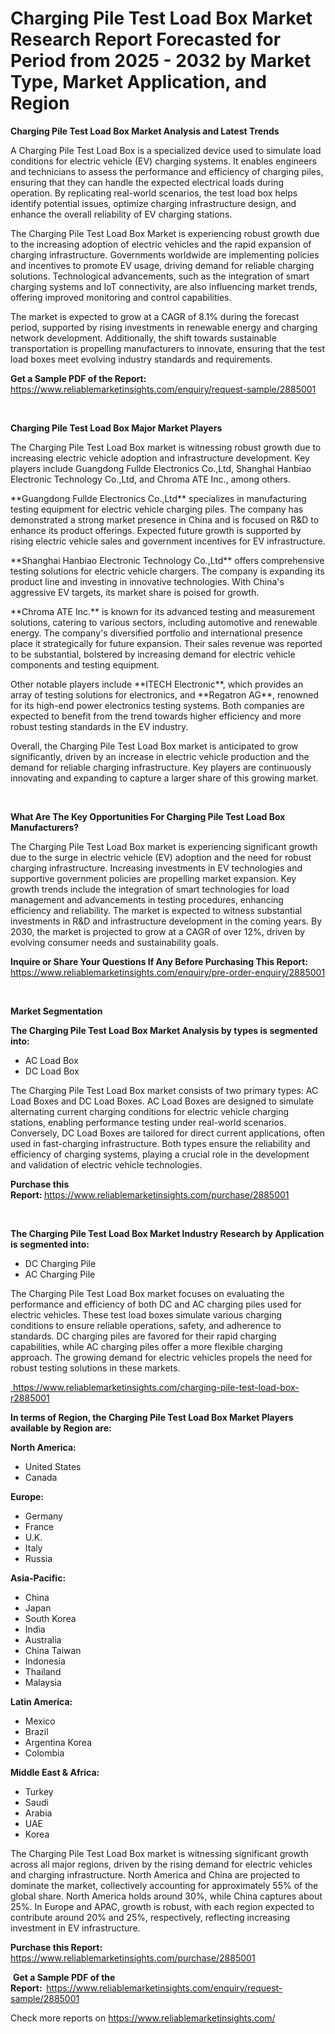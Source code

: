 <p><h1>Charging Pile Test Load Box Market Research Report Forecasted for Period from 2025 -  2032 by Market Type, Market Application, and Region</h1></p><p><strong>Charging Pile Test Load Box Market Analysis and Latest Trends</strong></p>
<p><p>A Charging Pile Test Load Box is a specialized device used to simulate load conditions for electric vehicle (EV) charging systems. It enables engineers and technicians to assess the performance and efficiency of charging piles, ensuring that they can handle the expected electrical loads during operation. By replicating real-world scenarios, the test load box helps identify potential issues, optimize charging infrastructure design, and enhance the overall reliability of EV charging stations.</p><p>The Charging Pile Test Load Box Market is experiencing robust growth due to the increasing adoption of electric vehicles and the rapid expansion of charging infrastructure. Governments worldwide are implementing policies and incentives to promote EV usage, driving demand for reliable charging solutions. Technological advancements, such as the integration of smart charging systems and IoT connectivity, are also influencing market trends, offering improved monitoring and control capabilities.</p><p>The market is expected to grow at a CAGR of 8.1% during the forecast period, supported by rising investments in renewable energy and charging network development. Additionally, the shift towards sustainable transportation is propelling manufacturers to innovate, ensuring that the test load boxes meet evolving industry standards and requirements.</p></p>
<p><strong>Get a Sample PDF of the Report:&nbsp;</strong> <a href="https://www.reliablemarketinsights.com/enquiry/request-sample/2885001?utm_campaign=3186&utm_medium=2&utm_source=Github&utm_content=ia&utm_term=13032025&utm_id=charging-pile-test-load-box">https://www.reliablemarketinsights.com/enquiry/request-sample/2885001</a></p>
<p>&nbsp;</p>
<p><strong>Charging Pile Test Load Box Major Market Players</strong></p>
<p><p>The Charging Pile Test Load Box market is witnessing robust growth due to increasing electric vehicle adoption and infrastructure development. Key players include Guangdong Fullde Electronics Co.,Ltd, Shanghai Hanbiao Electronic Technology Co.,Ltd, and Chroma ATE Inc., among others.</p><p>**Guangdong Fullde Electronics Co.,Ltd** specializes in manufacturing testing equipment for electric vehicle charging piles. The company has demonstrated a strong market presence in China and is focused on R&D to enhance its product offerings. Expected future growth is supported by rising electric vehicle sales and government incentives for EV infrastructure.</p><p>**Shanghai Hanbiao Electronic Technology Co.,Ltd** offers comprehensive testing solutions for electric vehicle chargers. The company is expanding its product line and investing in innovative technologies. With China's aggressive EV targets, its market share is poised for growth.</p><p>**Chroma ATE Inc.** is known for its advanced testing and measurement solutions, catering to various sectors, including automotive and renewable energy. The company's diversified portfolio and international presence place it strategically for future expansion. Their sales revenue was reported to be substantial, bolstered by increasing demand for electric vehicle components and testing equipment.</p><p>Other notable players include **ITECH Electronic**, which provides an array of testing solutions for electronics, and **Regatron AG**, renowned for its high-end power electronics testing systems. Both companies are expected to benefit from the trend towards higher efficiency and more robust testing standards in the EV industry.</p><p>Overall, the Charging Pile Test Load Box market is anticipated to grow significantly, driven by an increase in electric vehicle production and the demand for reliable charging infrastructure. Key players are continuously innovating and expanding to capture a larger share of this growing market.</p></p>
<p>&nbsp;</p>
<p><strong>What Are The Key Opportunities For Charging Pile Test Load Box Manufacturers?</strong></p>
<p><p>The Charging Pile Test Load Box market is experiencing significant growth due to the surge in electric vehicle (EV) adoption and the need for robust charging infrastructure. Increasing investments in EV technologies and supportive government policies are propelling market expansion. Key growth trends include the integration of smart technologies for load management and advancements in testing procedures, enhancing efficiency and reliability. The market is expected to witness substantial investments in R&D and infrastructure development in the coming years. By 2030, the market is projected to grow at a CAGR of over 12%, driven by evolving consumer needs and sustainability goals.</p></p>
<p><strong>Inquire or Share Your Questions If Any Before Purchasing This Report:</strong> <a href="https://www.reliablemarketinsights.com/enquiry/pre-order-enquiry/2885001?utm_campaign=3186&utm_medium=2&utm_source=Github&utm_content=ia&utm_term=13032025&utm_id=charging-pile-test-load-box">https://www.reliablemarketinsights.com/enquiry/pre-order-enquiry/2885001</a></p>
<p>&nbsp;</p>
<p><strong>Market Segmentation</strong></p>
<p><strong>The Charging Pile Test Load Box Market Analysis by types is segmented into:</strong></p>
<p><ul><li>AC Load Box</li><li>DC Load Box</li></ul></p>
<p><p>The Charging Pile Test Load Box market consists of two primary types: AC Load Boxes and DC Load Boxes. AC Load Boxes are designed to simulate alternating current charging conditions for electric vehicle charging stations, enabling performance testing under real-world scenarios. Conversely, DC Load Boxes are tailored for direct current applications, often used in fast-charging infrastructure. Both types ensure the reliability and efficiency of charging systems, playing a crucial role in the development and validation of electric vehicle technologies.</p></p>
<p><strong>Purchase this Report:&nbsp;</strong><a href="https://www.reliablemarketinsights.com/purchase/2885001?utm_campaign=3186&utm_medium=2&utm_source=Github&utm_content=ia&utm_term=13032025&utm_id=charging-pile-test-load-box">https://www.reliablemarketinsights.com/purchase/2885001</a></p>
<p>&nbsp;</p>
<p><strong>The Charging Pile Test Load Box Market Industry Research by Application is segmented into:</strong></p>
<p><ul><li>DC Charging Pile</li><li>AC Charging Pile</li></ul></p>
<p><p>The Charging Pile Test Load Box market focuses on evaluating the performance and efficiency of both DC and AC charging piles used for electric vehicles. These test load boxes simulate various charging conditions to ensure reliable operations, safety, and adherence to standards. DC charging piles are favored for their rapid charging capabilities, while AC charging piles offer a more flexible charging approach. The growing demand for electric vehicles propels the need for robust testing solutions in these markets.</p></p>
<p><a href="https://www.reliablemarketinsights.com/charging-pile-test-load-box-r2885001?utm_campaign=3186&utm_medium=2&utm_source=Github&utm_content=ia&utm_term=13032025&utm_id=charging-pile-test-load-box">&nbsp;https://www.reliablemarketinsights.com/charging-pile-test-load-box-r2885001</a></p>
<p><strong>In terms of Region, the Charging Pile Test Load Box Market Players available by Region are:</strong></p>
<p>
    <p> <strong> North America: </strong>
        <ul>
            <li>United States</li>
            <li>Canada</li>
        </ul>
        </p> 
    <p> <strong> Europe: </strong>
        <ul>
            <li>Germany</li>
            <li>France</li>
            <li>U.K.</li>
            <li>Italy</li>
            <li>Russia</li>
        </ul>
        </p> 
    <p> <strong> Asia-Pacific: </strong>
        <ul>
            <li>China</li>
            <li>Japan</li>
            <li>South Korea</li>
            <li>India</li>
            <li>Australia</li>
            <li>China Taiwan</li>
            <li>Indonesia</li>
            <li>Thailand</li>
            <li>Malaysia</li>
        </ul>
        </p> 
    <p> <strong> Latin America: </strong>
        <ul>
            <li>Mexico</li>
            <li>Brazil</li>
            <li>Argentina Korea</li>
            <li>Colombia</li>
        </ul>
        </p> 
    <p> <strong> Middle East & Africa: </strong>
        <ul>
            <li>Turkey</li>
            <li>Saudi</li>
            <li>Arabia</li>
            <li>UAE</li>
            <li>Korea</li>
        </ul>
    </p>
    </p>
<p><p>The Charging Pile Test Load Box market is witnessing significant growth across all major regions, driven by the rising demand for electric vehicles and charging infrastructure. North America and China are projected to dominate the market, collectively accounting for approximately 55% of the global share. North America holds around 30%, while China captures about 25%. In Europe and APAC, growth is robust, with each region expected to contribute around 20% and 25%, respectively, reflecting increasing investment in EV infrastructure.</p></p>
<p><strong>Purchase this Report: </strong><a href="https://www.reliablemarketinsights.com/purchase/2885001?utm_campaign=3186&utm_medium=2&utm_source=Github&utm_content=ia&utm_term=13032025&utm_id=charging-pile-test-load-box">https://www.reliablemarketinsights.com/purchase/2885001</a></p>
<p>&nbsp;<strong>Get a Sample PDF of the Report:&nbsp;&nbsp;</strong><a href="https://www.reliablemarketinsights.com/enquiry/request-sample/2885001?utm_campaign=3186&utm_medium=2&utm_source=Github&utm_content=ia&utm_term=13032025&utm_id=charging-pile-test-load-box">https://www.reliablemarketinsights.com/enquiry/request-sample/2885001</a></p>
<p><strong></strong></p>
<p>Check more reports on <a href="https://www.reliablemarketinsights.com/?utm_campaign=3186&utm_medium=2&utm_source=Github&utm_content=ia&utm_term=13032025&utm_id=charging-pile-test-load-box">https://www.reliablemarketinsights.com/</a></p>